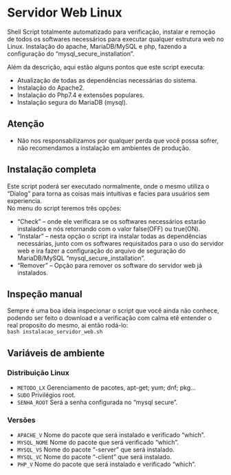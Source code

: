 # Servidor Web Linux
Shell Script totalmente automatizado para verificação, instalar e remoção de todos os softwares necessários para executar qualquer estrutura web no Linux. Instalação do apache, MariaDB/MySQL e php, fazendo a configuração do “mysql_secure_installation”.

Além da descrição, aqui estão alguns pontos que este script executa:
- Atualização de todas as dependências necessárias do sistema.
- Instalação do Apache2.
- Instalação do Php7.4 e extensões populares.
- Instalação segura do MariaDB (mysql).


## Atenção
- Não nos responsabilizamos por qualquer perda que você possa sofrer, não recomendamos a instalação em ambientes de produção.


## Instalação completa

Este script poderá ser executado normalmente, onde o mesmo utiliza o “Dialog” para torna as coisas mais intuitivas e facies para usuários sem experiencia.</br>
No menu do script teremos três opções: 
- “Check” – onde ele verificara se os softwares necessários estarão instalados e nós retornando com o valor false(OFF) ou true(ON).
- “Instalar” – nesta opção o script ira instalar todas as dependências necessárias, junto com os softwares requisitados para o uso do servidor web e ira fazer a configuração do arquivo de seguração do MariaDB/MySQL “mysql_secure_installation”.
- “Remover” – Opção para remover os software do servidor web já instalados.


## Inspeção manual

Sempre é uma boa ideia inspecionar o script que você ainda não conhece, podendo ser feito o download e a verificação com calma etê entender o real proposito do mesmo, ai então rodá-lo:</br>
`bash instalacao_servidor_web.sh`

## Variáveis de ambiente

### Distribuição Linux
- ``METODO_LX`` Gerenciamento de pacotes, apt-get; yum; dnf; pkg…
- ``SUDO`` Privilégios root. 
- ``SENHA_ROOT`` Será a senha configurada no “mysql secure”.

### Versões
- ``APACHE_V`` Nome do pacote que será instalado e verificado “which”.
- ``MYSQL_NOME`` Nome do pacote que será verificado “which”. 
- ``MYSQL_VS`` Nome do pacote “-server” que será instalado.
- ``MYSQL_VC`` Nome do pacote “-client” que será instalado.
- ``PHP_V`` Nome do pacote que será instalado e verificado “which”.
